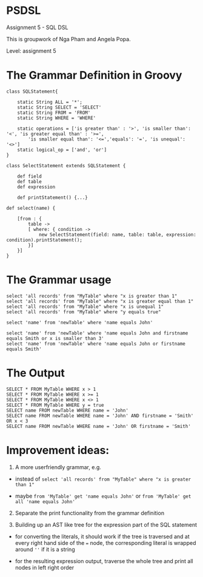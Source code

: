 # PSDSL
Assignment 5 - SQL DSL

This is groupwork of Nga Pham and Angela Popa.

Level: assignment 5

# The Grammar Definition in Groovy

```
class SQLStatement{

	static String ALL = '*';
	static String SELECT = 'SELECT'
	static String FROM = 'FROM'
	static String WHERE = 'WHERE'

	static operations = ['is greater than' : '>', 'is smaller than': '<', 'is greater equal than' : '>=',
		'is smaller equal than': '<=','equals': '=', 'is unequal': '<>']
	static logical_op = ['and', 'or']
}

class SelectStatement extends SQLStatement {

	def field
	def table
	def expression

	def printStatement() {...}

def select(name) {

	[from : {
		table ->
		[ where: { condition ->
			new SelectStatement(field: name, table: table, expression: condition).printStatement();
		}]
	}]
}
```


# The Grammar usage
```
select 'all records' from "MyTable" where "x is greater than 1"
select 'all records' from "MyTable" where "x is greater equal than 1"
select 'all records' from "MyTable" where "x is unequal 1"
select 'all records' from "MyTable" where "y equals true"

select 'name' from 'newTable' where 'name equals John'

select 'name' from 'newTable' where 'name equals John and firstname equals Smith or x is smaller than 3'
select 'name' from 'newTable' where 'name equals John or firstname equals Smith'

```

# The Output
```
SELECT * FROM MyTable WHERE x > 1
SELECT * FROM MyTable WHERE x >= 1
SELECT * FROM MyTable WHERE x <> 1
SELECT * FROM MyTable WHERE y = true
SELECT name FROM newTable WHERE name = 'John'
SELECT name FROM newTable WHERE name = 'John' AND firstname = 'Smith' OR x < 3
SELECT name FROM newTable WHERE name = 'John' OR firstname = 'Smith'
```

# Improvement ideas:
1. A more userfriendly grammar, e.g.

* instead of
`select 'all records' from "MyTable" where "x is greater than 1"`

* maybe
`from 'MyTable' get 'name equals John'`
or `from 'MyTable' get all 'name equals John'`

2. Separate the print functionality from the grammar definition

3. Building up an AST like tree for the expression part of the SQL statement

* for converting the literals, it should work if the tree is traversed
and at every right hand side of the `=` node, the corresponding literal is wrapped around `''` if it is a string

* for the resulting expression output, traverse the whole tree
and print all nodes in left right order
